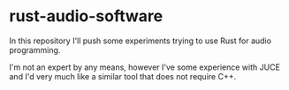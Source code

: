 # rust-audio-software
In this repository I'll push some experiments trying to use Rust for audio programming.

I'm not an expert by any means, however I've some experience with JUCE and I'd very much like a
similar tool that does not require C++.